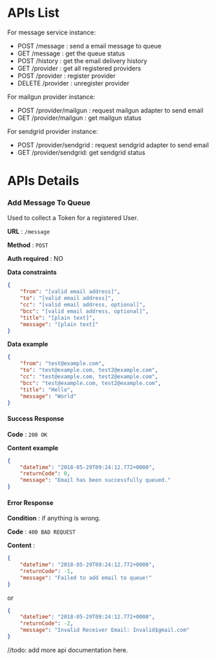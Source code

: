 # APIs List

For message service instance:
- POST /message    : send a email message to queue
- GET /message     : get the queue status
- POST /history    : get the email delivery history
- GET /provider    : get all registered providers
- POST /provider   : register provider
- DELETE /provider : unregister provider

For mailgun provider instance:
- POST /provider/mailgun : request mailgun adapter to send email
- GET /provider/mailgun  : get mailgun status

For sendgrid provider instance:
- POST /provider/sendgrid : request sendgrid adapter to send email
- GET /provider/sendgrid: get sendgrid status

# APIs Details

### Add Message To Queue

Used to collect a Token for a registered User.

**URL** : `/message`

**Method** : `POST`

**Auth required** : NO

**Data constraints**

```json
{
    "from": "[valid email address]",
    "to": "[valid email address]",
    "cc": "[valid email address, optional]",
    "bcc": "[valid email address, optional]",
    "title": "[plain text]",
    "message": "[plain text]"
}
```

**Data example**

```json
{
    "from": "test@example.com",
    "to": "test@example.com, test2@example.com",
    "cc": "test@example.com, test2@example.com",
    "bcc": "test@example.com, test2@example.com",
    "title": "Hello",
    "message": "World"
}
```

#### Success Response

**Code** : `200 OK`

**Content example**

```json
{
    "dateTime": "2018-05-29T09:24:12.772+0000",
    "returnCode": 0,
    "message": "Email has been successfully queued."
}
```

#### Error Response

**Condition** : if anything is wrong.

**Code** : `400 BAD REQUEST`

**Content** :

```json
{
    "dateTime": "2018-05-29T09:24:12.772+0000",
    "returnCode": -1,
    "message": "Failed to add email to queue!"
}
```
or

```json
{
    "dateTime": "2018-05-29T09:24:12.772+0000",
    "returnCode": -2,
    "message": "Invalid Receiver Email: Invalid$gmail.com"
}
```

//todo: add more api documentation here.
